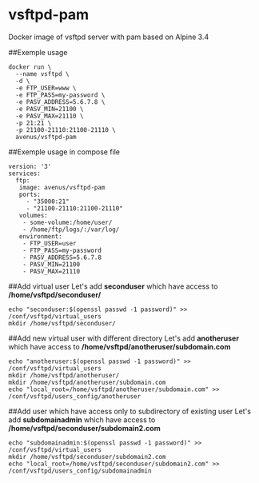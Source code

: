 # vsftpd-pam
Docker image of vsftpd server with pam based on Alpine 3.4 

##Exemple usage
```
docker run \
  --name vsftpd \
  -d \
  -e FTP_USER=www \
  -e FTP_PASS=my-password \
  -e PASV_ADDRESS=5.6.7.8 \
  -e PASV_MIN=21100 \
  -e PASV_MAX=21110 \
  -p 21:21 \
  -p 21100-21110:21100-21110 \
  avenus/vsftpd-pam
```

##Exemple usage in compose file
```
version: '3'
services:
  ftp:
   image: avenus/vsftpd-pam
   ports:
     - "35000:21"
     - "21100-21110:21100-21110"
   volumes:
    - some-volume:/home/user/
    - /home/ftp/logs/:/var/log/
   environment:
    - FTP_USER=user
    - FTP_PASS=my-password
    - PASV_ADDRESS=5.6.7.8
    - PASV_MIN=21100
    - PASV_MAX=21110
```
##Add virtual user
Let's add **seconduser** which have access to **/home/vsftpd/seconduser/**

```
echo "seconduser:$(openssl passwd -1 password)" >> /conf/vsftpd/virtual_users
mkdir /home/vsftpd/seconduser/
```
##Add new virtual user with different directory 
Let's add **anotheruser** which have access to **/home/vsftpd/anotheruser/subdomain.com**
```
echo "anotheruser:$(openssl passwd -1 password)" >> /conf/vsftpd/virtual_users
mkdir /home/vsftpd/anotheruser/
mkdir /home/vsftpd/anotheruser/subdomain.com
echo "local_root=/home/vsftpd/anotheruser/subdomain.com" >> /conf/vsftpd/users_config/anotheruser
```
##Add user which have access only to subdirectory of existing user
Let's add **subdomainadmin** which have access to **/home/vsftpd/seconduser/subdomain2.com**
```
echo "subdomainadmin:$(openssl passwd -1 password)" >> /conf/vsftpd/virtual_users
mkdir /home/vsftpd/seconduser/subdomain2.com
echo "local_root=/home/vsftpd/seconduser/subdomain2.com" >> /conf/vsftpd/users_config/subdomainadmin
```



